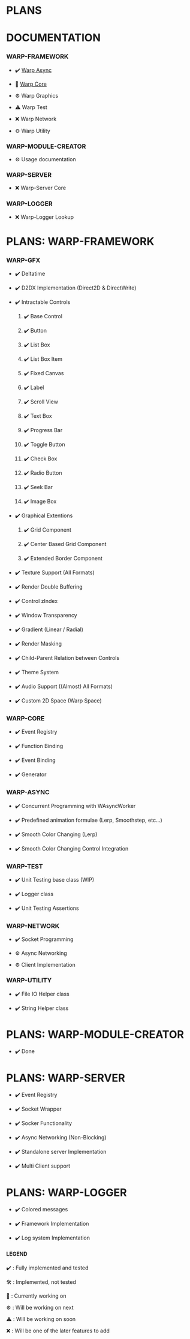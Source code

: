 # PLANS

DOCUMENTATION
=============

### WARP-FRAMEWORK 

- ✔️ [Warp Async](https://github.com/nirex0/Warp-Framework/blob/master/docs/documentation/AS-INDEX.md) 

- 🔧 [Warp Core](https://github.com/nirex0/Warp-Framework/blob/master/docs/documentation/CORE-INDEX.md)

- ⚙️ Warp Graphics

- ⚠️ Warp Test

- ❌ Warp Network

- ⚙️ Warp Utility

### WARP-MODULE-CREATOR

- ⚙️ Usage documentation

### WARP-SERVER

- ❌ Warp-Server Core

### WARP-LOGGER

- ❌ Warp-Logger Lookup

PLANS: WARP-FRAMEWORK
=====

### WARP-GFX

- ✔️ Deltatime 

- ✔️ D2DX Implementation (Direct2D & DirectWrite)

- ✔️ Intractable Controls

  1) ✔️ Base Control
  
  2) ✔️ Button
  
  3) ✔️ List Box
  
  4) ✔️ List Box Item
  
  5) ✔️ Fixed Canvas
  
  6) ✔️ Label
  
  7) ✔️ Scroll View
  
  8) ✔️ Text Box
  
  9) ✔️ Progress Bar
  
  10) ✔️ Toggle Button
  
  11) ✔️ Check Box
  
  12) ✔️ Radio Button
  
  13) ✔️ Seek Bar
  
  14) ✔️ Image Box

- ✔️ Graphical Extentions
  
  1) ✔️ Grid Component
  
  2) ✔️ Center Based Grid Component
  
  3) ✔️ Extended Border Component
  
- ✔️ Texture Support (All Formats)

- ✔️ Render Double Buffering

- ✔️ Control zIndex

- ✔️ Window Transparency

- ✔️ Gradient (Linear / Radial)

- ✔️ Render Masking

- ✔️ Child-Parent Relation between Controls 

- ✔️ Theme System

- ✔️ Audio Support ((Almost) All Formats)

- ✔️ Custom 2D Space (Warp Space)

### WARP-CORE 

- ✔️ Event Registry

- ✔️ Function Binding

- ✔️ Event Binding

- ✔️ Generator

### WARP-ASYNC

- ✔️ Concurrent Programming with WAsyncWorker

- ✔️ Predefined animation formulae (Lerp, Smoothstep, etc...)

- ✔️ Smooth Color Changing (Lerp)

- ✔️ Smooth Color Changing Control Integration 

### WARP-TEST

- ✔️ Unit Testing base class (WIP)

- ✔️ Logger class

- ✔️ Unit Testing Assertions

### WARP-NETWORK

- ✔️ Socket Programming

- ⚙️ Async Networking

- ⚙️ Client Implementation

### WARP-UTILITY

- ✔️ File IO Helper class 

- ✔️ String Helper class 

PLANS: WARP-MODULE-CREATOR
=====

- ✔️ Done

PLANS: WARP-SERVER
=====

- ✔️ Event Registry

- ✔️ Socket Wrapper

- ✔️ Socker Functionality

- ✔️ Async Networking (Non-Blocking)

- ✔️ Standalone server Implementation

- ✔️ Multi Client support

PLANS: WARP-LOGGER
=====

- ✔️ Colored messages

- ✔️ Framework Implementation

- ✔️ Log system Implementation

#### LEGEND

✔️ : Fully implemented and tested

🛠 : Implemented, not tested

🔧 : Currently working on

⚙️ : Will be working on next

⚠️ : Will be working on soon

❌ : Will be one of the later features to add
